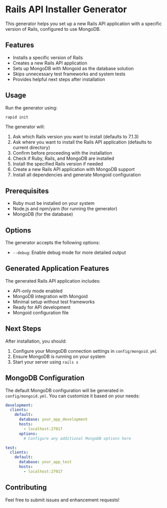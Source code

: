 # Rails API Installer Generator

This generator helps you set up a new Rails API application with a specific version of Rails, configured to use MongoDB.

## Features

- Installs a specific version of Rails
- Creates a new Rails API application
- Sets up MongoDB with Mongoid as the database solution
- Skips unnecessary test frameworks and system tests
- Provides helpful next steps after installation

## Usage

Run the generator using:

```bash
rapid init
```

The generator will:

1. Ask which Rails version you want to install (defaults to 7.1.3)
2. Ask where you want to install the Rails API application (defaults to current directory)
3. Confirm before proceeding with the installation
4. Check if Ruby, Rails, and MongoDB are installed
5. Install the specified Rails version if needed
6. Create a new Rails API application with MongoDB support
7. Install all dependencies and generate Mongoid configuration

## Prerequisites

- Ruby must be installed on your system
- Node.js and npm/yarn (for running the generator)
- MongoDB (for the database)

## Options

The generator accepts the following options:

- `--debug`: Enable debug mode for more detailed output

## Generated Application Features

The generated Rails API application includes:

- API-only mode enabled
- MongoDB integration with Mongoid
- Minimal setup without test frameworks
- Ready for API development
- Mongoid configuration file

## Next Steps

After installation, you should:

1. Configure your MongoDB connection settings in `config/mongoid.yml`
2. Ensure MongoDB is running on your system
3. Start your server using `rails s`

## MongoDB Configuration

The default MongoDB configuration will be generated in `config/mongoid.yml`. You can customize it based on your needs:

```yaml
development:
  clients:
    default:
      database: your_app_development
      hosts:
        - localhost:27017
      options:
        # Configure any additional MongoDB options here

test:
  clients:
    default:
      database: your_app_test
      hosts:
        - localhost:27017
```

## Contributing

Feel free to submit issues and enhancement requests! 